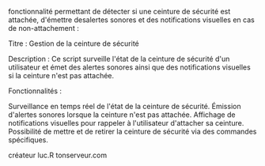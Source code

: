 fonctionnalité permettant de détecter si une ceinture de sécurité est attachée, d'émettre desalertes sonores et des notifications visuelles en cas de non-attachement :

Titre : Gestion de la ceinture de sécurité

Description :
Ce script surveille l'état de la ceinture de sécurité d'un utilisateur et émet des alertes sonores ainsi que des notifications visuelles si la ceinture n'est pas attachée.

Fonctionnalités :

Surveillance en temps réel de l'état de la ceinture de sécurité.
Émission d'alertes sonores lorsque la ceinture n'est pas attachée.
Affichage de notifications visuelles pour rappeler à l'utilisateur d'attacher sa ceinture.
Possibilité de mettre et de retirer la ceinture de sécurité via des commandes spécifiques.

créateur luc.R
tonserveur.com
